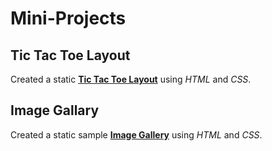 # Mini-Projects

## Tic Tac Toe Layout

Created a static <a href="https://github.com/JuanJMendoza/Mini-Projects/tree/master/Tic%20Tac%20Toe%20Layout"><strong>Tic Tac Toe Layout</strong></a> using <em>HTML</em> and <em>CSS</em>.


## Image Gallary

Created a static sample <a href="https://github.com/JuanJMendoza/Mini-Projects/tree/master/Image%20Gallary%20Project"><strong>Image Gallery</strong></a> using <em>HTML</em> and <em>CSS</em>.
